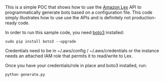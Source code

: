 

This is a simple POC that shows how to use the [Amazon Lex](https://aws.amazon.com/lex/) API to programmatically generate bots based on a configuration file. This code simply
illustrates how to use use the APIs and is definitely not production-ready code.

In order to run this sample code, you need [boto3](https://github.com/boto/boto3) installed:

```
sudo pip install boto3 --upgrade
```

Credentials need to be in ~/.aws/config / ~/.aws/credentials or the instance needs an attached IAM role that permits it to read/write to Lex.

Once you have your credentials/role in place and boto3 installed, run:

```
python generate.py
```

